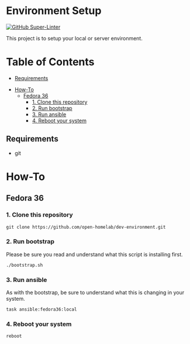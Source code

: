 
# Environment Setup

[![GitHub Super-Linter](https://github.com/open-homelab/dev-environment/workflows/Lint/badge.svg)](https://github.com/marketplace/actions/super-linter)

This project is to setup your local or server environment.

# Table of Contents


<!-- vim-markdown-toc Marked -->

  * [Requirements](#requirements)
+ [How-To](#how-to)
  * [Fedora 36](#fedora-36)
    - [1. Clone this repository](#1.-clone-this-repository)
    - [2. Run bootstrap](#2.-run-bootstrap)
    - [3. Run ansible](#3.-run-ansible)
    - [4. Reboot your system](#4.-reboot-your-system)

<!-- vim-markdown-toc -->

## Requirements

* git

# How-To

## Fedora 36

### 1. Clone this repository

`git clone https://github.com/open-homelab/dev-environment.git`

### 2. Run bootstrap

Please be sure you read and understand what this script is installing first.

`./bootstrap.sh`

### 3. Run ansible

As with the bootstrap, be sure to understand what this is changing in your system.

`task ansible:fedora36:local`

### 4. Reboot your system

`reboot`
